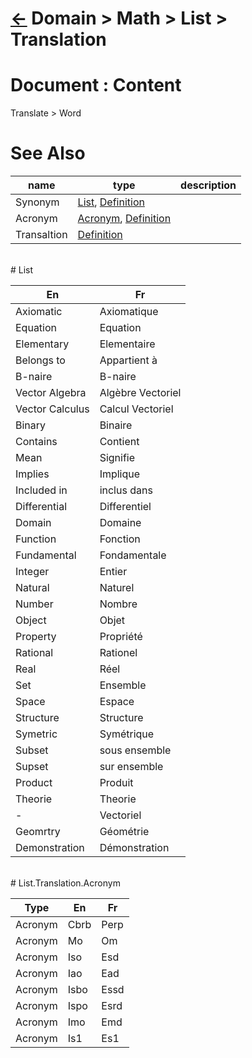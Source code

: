 # [&larr;][Back_Readme] Domain > Math > List > Translation

# Document : Content
Translate > Word

# See Also
|name|type|description|
|-|-|-|
|Synonym|[List][Synonym_list], [Definition][Todo]||
|Acronym|[Acronym][Acronym_list], [Definition][Todo]||
|Transaltion|[Definition][Translation_Whatis]||
<br>
# List

|En|Fr|
|-|-|
|Axiomatic|Axiomatique|
|Equation|Equation|
|Elementary|Elementaire|
|Belongs to|Appartient à|
|B-naire|B-naire|
|Vector Algebra|Algèbre Vectoriel|
|Vector Calculus|Calcul Vectoriel|
|Binary|Binaire|
|Contains|Contient|
|Mean|Signifie|
|Implies|Implique|
|Included in|inclus dans|
|Differential|Differentiel|
|Domain|Domaine|
|Function|Fonction|
|Fundamental|Fondamentale|
|Integer|Entier|
|Natural|Naturel|
|Number|Nombre|
|Object|Objet|
|Property|Propriété|
|Rational|Rationel|
|Real|Réel|
|Set|Ensemble|
|Space|Espace|
|Structure|Structure|
|Symetric|Symétrique|
|Subset|sous ensemble|
|Supset|sur ensemble|
|Product|Produit|
|Theorie|Theorie|
|-|Vectoriel|
|Geomrtry|Géométrie|
|Demonstration|Démonstration|
<br>
# List.Translation.Acronym

|Type|En|Fr|
|-|-|-|
|Acronym|Cbrb|Perp|
|Acronym|Mo|Om|
|Acronym|Iso|Esd|
|Acronym|Iao|Ead|
|Acronym|Isbo|Essd|
|Acronym|Ispo|Esrd|
|Acronym|Imo|Emd|
|Acronym|Is1|Es1|


[//]: #(Reference)
[Back_Readme]:           /../topic/list/readme.md         "Home"

[Acronym_list]:     /../topic/list/acronym_list.md (List > Acronym)
[Synonym_list]:     /../topic/list/synonym_list.md (List > Acronym)
[Todo]:            Todo (Todo)
<!-- [Translation_whatis]:   /../topic/whatis/synonym_whatis.md (Whatis > Synonym) -->
[Translation_whatis]:   /../topico/whatis/synonym_whatis.md
